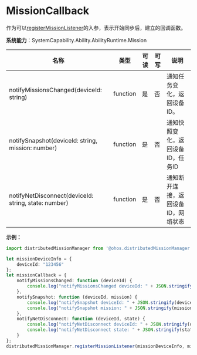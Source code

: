 # MissionCallback

作为可以[registerMissionListener](js-apis-distributedMissionManager.md#distributedmissionmanagerregistermissionlistener)的入参，表示开始同步后，建立的回调函数。

**系统能力**：SystemCapability.Ability.AbilityRuntime.Mission

| 名称                                                 | 类型     | 可读 | 可写 | 说明                               |
| ---------------------------------------------------- | -------- | ---- | ---- | ---------------------------------- |
| notifyMissionsChanged(deviceId: string)              | function | 是   | 否   | 通知任务变化，返回设备ID。         |
| notifySnapshot(deviceId: string, mission: number)    | function | 是   | 否   | 通知快照变化，返回设备ID，任务ID   |
| notifyNetDisconnect(deviceId: string, state: number) | function | 是   | 否   | 通知断开连接，返回设备ID，网络状态 |

**示例：**
```ts
import distributedMissionManager from '@ohos.distributedMissionManager';

let missionDeviceInfo = {
    deviceId: "123456"
};
let missionCallback = {
    notifyMissionsChanged: function (deviceId) {
        console.log("notifyMissionsChanged deviceId: " + JSON.stringify(deviceId));
    },
    notifySnapshot: function (deviceId, mission) {
        console.log("notifySnapshot deviceId: " + JSON.stringify(deviceId));
        console.log("notifySnapshot mission: " + JSON.stringify(mission));
    },
    notifyNetDisconnect: function (deviceId, state) {
        console.log("notifyNetDisconnect deviceId: " + JSON.stringify(deviceId));
        console.log("notifyNetDisconnect state: " + JSON.stringify(state));
    }
};
distributedMissionManager.registerMissionListener(missionDeviceInfo, missionCallback);
```